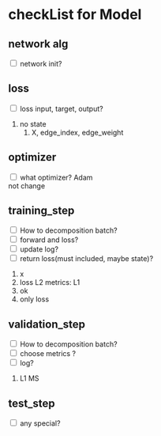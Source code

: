 # checkList for Model

## network alg
<input type="checkbox">  network init? </br>

## loss
<input type="checkbox">  loss input, target, output? </br> 
1. no state 
    1. X, edge_index, edge_weight

## optimizer
<input type="checkbox">  what optimizer? Adam </br>
not change 

## training_step
<input type="checkbox">  How to decomposition batch? </br>
<input type="checkbox">  forward and loss? </br>
<input type="checkbox">  update log? </br>
<input type="checkbox">  return loss(must included, maybe state)? </br>
1.  x
2. loss L2 metrics: L1
3. ok
4. only loss

## validation_step
<input type="checkbox">  How to decomposition batch? </br>
<input type="checkbox">  choose metrics ? </br>
<input type="checkbox">  log? </br>
1. L1 MS

## test_step
<input type="checkbox">  any special? </br>

